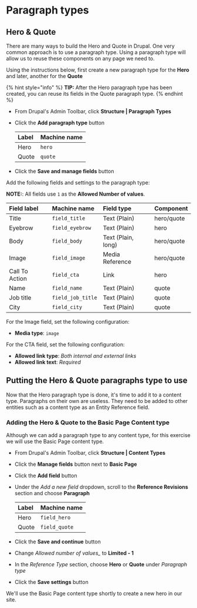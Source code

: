 # Paragraph types

## Hero & Quote

There are many ways to build the Hero and Quote in Drupal. One very common approach is to use a paragraph type. Using a paragraph type will allow us to reuse these components on any page we need to.

Using the instructions below, first create a new paragraph type for the **Hero** and later, another for the **Quote**

{% hint style="info" %}
**TIP:** After the Hero paragraph type has been created, you can reuse its fields in the Quote paragraph type.
{% endhint %}

* From Drupal's Admin Toolbar, click **Structure \| Paragraph Types**
* Click the **Add paragraph type** button

  | Label | Machine name |
  | :--- | :--- |
  | Hero | `hero` |
  | Quote | `quote` |

* Click the **Save and manage fields** button

Add the following fields and settings to the paragraph type:

**NOTE:**: All fields use `1` as the **Allowed Number of values**.

| Field label | Machine name | Field type | Component |
| :--- | :--- | :--- | :--- |
| Title | `field_title` | Text \(Plain\) | hero/quote |
| Eyebrow | `field_eyebrow` | Text \(Plain\) | hero |
| Body | `field_body` | Text \(Plain, long\) | hero/quote |
| Image | `field_image` | Media Reference | hero/quote |
| Call To Action | `field_cta` | Link | hero |
| Name | `field_name` | Text \(Plain\) | quote |
| Job title | `field_job_title` | Text \(Plain\) | quote |
| City | `field_city` | Text \(Plain\) | quote |

For the Image field, set the following configuration:

* **Media type**: `image`

For the CTA field, set the following configuration:

* **Allowed link type**: _Both internal and external links_
* **Allowed link text**: _Required_

## Putting the Hero & Quote paragraphs type to use

Now that the Hero paragraph type is done, it's time to add it to a content type. Paragraphs on their own are useless. They need to be added to other entities such as a content type as an Entity Reference field.

### Adding the Hero & Quote to the Basic Page Content type

Although we can add a paragraph type to any content type, for this exercise we will use the Basic Page content type.

* From Drupal's Admin Toolbar, click **Structure \| Content Types**
* Click the **Manage fields** button next to **Basic Page**
* Click the **Add field** button
* Under the _Add a new field_ dropdown, scroll to the **Reference Revisions** section and choose **Paragraph**

  | Label | Machine name |
  | :--- | :--- |
  | Hero | `field_hero` |
  | Quote | `field_quote` |

* Click the **Save and continue** button
* Change _Allowed number of values\__ to **Limited - 1**
* In the _Reference Type_ section, choose **Hero** or **Quote** under _Paragraph type_
* Click the **Save settings** button

We'll use the Basic Page content type shortly to create a new hero in our site.

